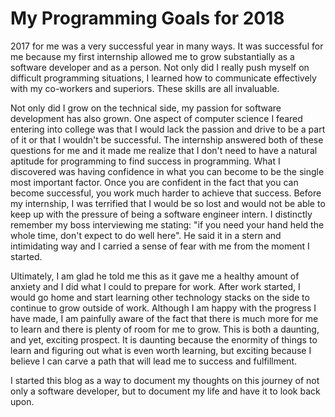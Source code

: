 # My Programming Goals for 2018

2017 for me was a very successful year in many ways.  It was successful for me because my first internship allowed me to grow substantially as a software developer and
as a person.  Not only did I really push myself on difficult programming situations, I learned how to communicate effectively with my co-workers and superiors.  These skills are all invaluable.  

Not only did I grow on the technical side, my passion for software development has also grown.  One aspect of computer science I feared entering into college was that I would lack the passion and drive to be a part of it or that I wouldn't be successful.  The internship answered both of these questions for me and it made me realize that I don't need to have a natural aptitude for programming to find success in programming.  What I discovered was having confidence in what you can become to be the single most important factor.  Once you are confident in the fact that you can become successful, you work much harder to achieve that success.  Before my internship, I was terrified that I would be so lost and would not be able to keep up with the pressure of being a software engineer intern.  I distinctly remember my boss interviewing me stating: "if you need your hand held the whole time, don't expect to do well here".  He said it in a stern and intimidating way and I carried a sense of fear with me from the moment I started.

Ultimately, I am glad he told me this as it gave me a healthy amount of anxiety and I did what I could to prepare for work.  After work started, I would go home and start learning other technology stacks on the side to continue to grow outside of work.  Although I am happy with the progress I have made, I am painfully aware of the fact that there is much more for me to learn and there is plenty of room for me to grow.  This is both a daunting, and yet, exciting prospect.  It is daunting because the enormity of things to learn and figuring out what is even worth learning, but exciting because I believe I can carve a path that will lead me to success and fulfillment. 

I started this blog as a way to document my thoughts on this journey of not only a software developer, but to document my life and have it to look back upon.